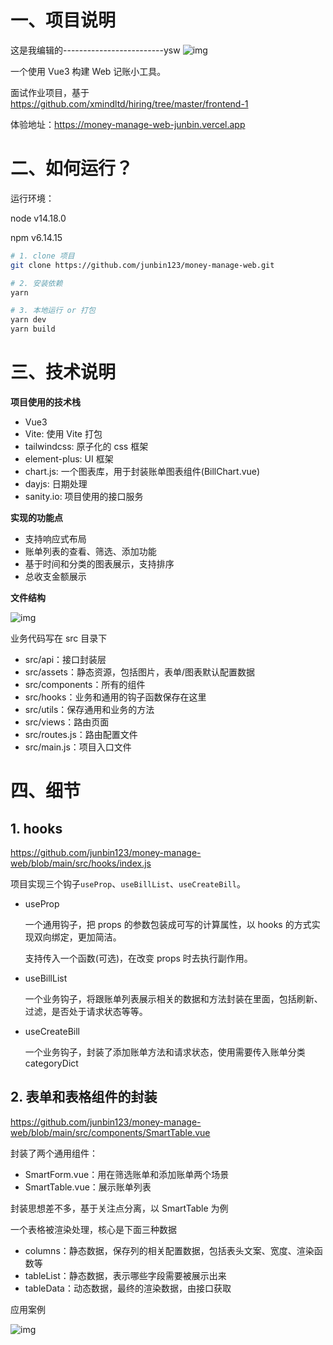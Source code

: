 # 一、项目说明
这是我编辑的-------------------------ysw
![img](https://img-blog.csdnimg.cn/b949660eab5b4753963e1d2075b4f033.png)

一个使用 Vue3 构建 Web 记账小工具。

面试作业项目，基于 https://github.com/xmindltd/hiring/tree/master/frontend-1

体验地址：https://money-manage-web-junbin.vercel.app

# 二、如何运行？

运行环境：

node v14.18.0

npm v6.14.15

```sh
# 1. clone 项目
git clone https://github.com/junbin123/money-manage-web.git

# 2. 安装依赖
yarn

# 3. 本地运行 or 打包
yarn dev
yarn build
```

# 三、技术说明

**项目使用的技术栈**

- Vue3
- Vite: 使用 Vite 打包
- tailwindcss: 原子化的 css 框架
- element-plus: UI 框架
- chart.js: 一个图表库，用于封装账单图表组件(BillChart.vue)
- dayjs: 日期处理
- sanity.io: 项目使用的接口服务

**实现的功能点**

- 支持响应式布局
- 账单列表的查看、筛选、添加功能
- 基于时间和分类的图表展示，支持排序
- 总收支金额展示

**文件结构**

![img](https://img-blog.csdnimg.cn/eb473dde1d9a4ab9a4b2a313ca48d395.png)

业务代码写在 src 目录下

- src/api：接口封装层
- src/assets：静态资源，包括图片，表单/图表默认配置数据
- src/components：所有的组件
- src/hooks：业务和通用的钩子函数保存在这里
- src/utils：保存通用和业务的方法
- src/views：路由页面
- src/routes.js：路由配置文件
- src/main.js：项目入口文件

# 四、细节

## 1. hooks

https://github.com/junbin123/money-manage-web/blob/main/src/hooks/index.js

项目实现三个钩子`useProp`、`useBillList`、`useCreateBill`。

- useProp

  一个通用钩子，把 props 的参数包装成可写的计算属性，以 hooks 的方式实现双向绑定，更加简洁。

  支持传入一个函数(可选)，在改变 props 时去执行副作用。

- useBillList

  一个业务钩子，将跟账单列表展示相关的数据和方法封装在里面，包括刷新、过滤，是否处于请求状态等等。

- useCreateBill

  一个业务钩子，封装了添加账单方法和请求状态，使用需要传入账单分类 categoryDict

## 2. 表单和表格组件的封装

https://github.com/junbin123/money-manage-web/blob/main/src/components/SmartTable.vue

封装了两个通用组件：

- SmartForm.vue：用在筛选账单和添加账单两个场景
- SmartTable.vue：展示账单列表

封装思想差不多，基于关注点分离，以 SmartTable 为例

一个表格被渲染处理，核心是下面三种数据

- columns：静态数据，保存列的相关配置数据，包括表头文案、宽度、渲染函数等
- tableList：静态数据，表示哪些字段需要被展示出来
- tableData：动态数据，最终的渲染数据，由接口获取

应用案例

![img](https://img-blog.csdnimg.cn/c35c449b964a4de6bf71875452895c68.png)
